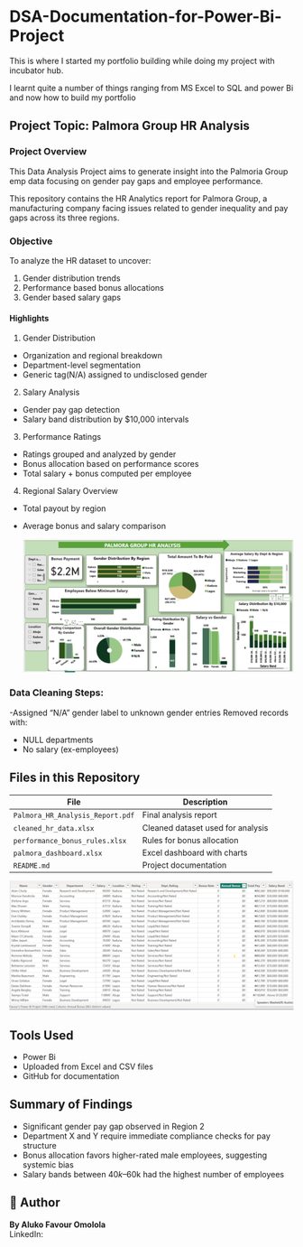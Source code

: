 # DSA-Documentation-for-Power-Bi-Project
This is where I started my portfolio building while doing my project with incubator hub.

I learnt quite a number of things ranging from MS Excel to SQL and power Bi and now how to build my portfolio
## Project Topic: Palmora Group HR Analysis 
### Project Overview
This Data Analysis Project aims to generate insight into the Palmoria Group emp data focusing on gender pay gaps and employee performance.

This repository contains the HR Analytics report for Palmora Group, a manufacturing company facing issues related to gender inequality and pay gaps across its three regions.
### Objective 
To analyze the HR dataset to uncover:
1) Gender distribution trends
2) Performance based bonus allocations
3) Gender based salary gaps
#### Highlights
 1. Gender Distribution
- Organization and regional breakdown
- Department-level segmentation
- Generic tag(N/A) assigned to undisclosed gender

2. Salary Analysis
- Gender pay gap detection
- Salary band distribution by $10,000 intervals

3. Performance Ratings
- Ratings grouped and analyzed by gender
- Bonus allocation based on performance scores
- Total salary + bonus computed per employee

4. Regional Salary Overview
- Total payout by region
- Average bonus and salary comparison

  ![Image](https://github.com/Omolola224/DSA-Documentation-for-Power-Bi-Project/blob/main/Favour's%201.png)

### Data Cleaning Steps:
-Assigned “N/A” gender label to unknown gender entries
  Removed records with:
  - NULL departments
  - No salary (ex-employees)

## Files in this Repository

| File | Description |
|------|-------------|
| `Palmora_HR_Analysis_Report.pdf` | Final analysis report |
| `cleaned_hr_data.xlsx` | Cleaned dataset used for analysis |
| `performance_bonus_rules.xlsx` | Rules for bonus allocation |
| `palmora_dashboard.xlsx` | Excel dashboard with charts |
| `README.md` | Project documentation

![Image](https://github.com/Omolola224/DSA-Documentation-for-Power-Bi-Project/blob/main/Favour's.png)


## Tools Used

- Power Bi 
- Uploaded from Excel and CSV files
- GitHub for documentation 

## Summary of Findings

- Significant gender pay gap observed in Region 2
- Department X and Y require immediate compliance checks for pay structure
- Bonus allocation favors higher-rated male employees, suggesting systemic bias
- Salary bands between $40k–$60k had the highest number of employees

## 📎 Author

**By Aluko Favour Omolola**  
 LinkedIn:
 
